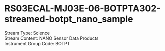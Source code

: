 # RS03ECAL-MJ03E-06-BOTPTA302-streamed-botpt_nano_sample

Stream Type: Science<br>
Stream Content: NANO Sensor Data Products<br>
Instrument Group Code: BOTPT<br>
